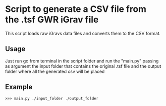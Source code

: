 # Script to generate a CSV file from the .tsf GWR iGrav file
This script loads raw iGravs data files and converts them to the CSV format.

## Usage

Just run go from terminal in the script folder and run the "main.py" passing as argument the input folder that contains the original .tsf file and the output folder where all the generated csv will be placed 

## Example
    >>> main.py ./input_folder ./output_folder
